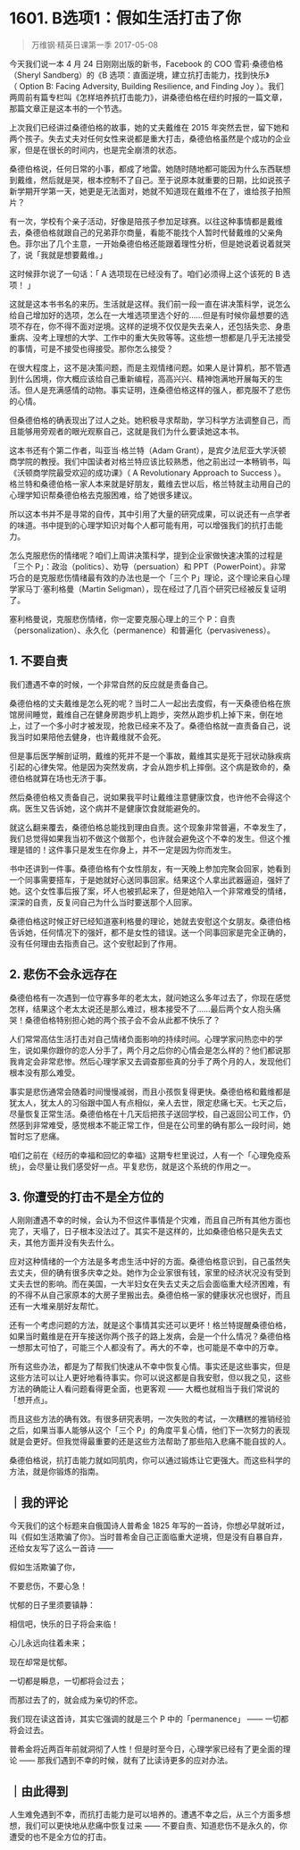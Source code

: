 # 1601. B选项1：假如生活打击了你
> 万维钢·精英日课第一季
2017-05-08

今天我们说一本 4 月 24 日刚刚出版的新书，Facebook 的 COO 雪莉·桑德伯格（Sheryl Sandberg）的《B 选项：直面逆境，建立抗打击能力，找到快乐》（ Option B: Facing Adversity, Building Resilience, and Finding Joy ）。我们两周前有篇专栏叫《怎样培养抗打击能力》，讲桑德伯格在纽约时报的一篇文章，那篇文章正是这本书的一个节选。

上次我们已经讲过桑德伯格的故事，她的丈夫戴维在 2015 年突然去世，留下她和两个孩子。失去丈夫对任何女性来说都是重大打击，桑德伯格虽然是个成功的企业家，但是在很长的时间内，也是完全崩溃的状态。

桑德伯格说，任何日常的小事，都成了地雷。她随时随地都可能因为什么东西联想到戴维，然后就是哭，根本控制不了自己。至于说原本就重要的日期，比如说孩子新学期开学第一天，她更是无法面对，她就不知道现在戴维不在了，谁给孩子拍照片？

有一次，学校有个亲子活动，好像是陪孩子参加足球赛。以往这种事情都是戴维去，桑德伯格就跟自己的兄弟菲尔商量，看能不能找个人暂时代替戴维的父亲角色。菲尔出了几个主意，一开始桑德伯格还能跟着理性分析，但是她说着说着就哭了，说「我就是想要戴维。」

这时候菲尔说了一句话：「 A 选项现在已经没有了。咱们必须得上这个该死的 B 选项！ 」

这就是这本书书名的来历。生活就是这样。我们前一段一直在讲决策科学，说怎么给自己增加好的选项，怎么在一大堆选项里选个好的……但是有时候你最想要的选项不存在，你不得不面对逆境。这样的逆境不仅仅是失去亲人，还包括失恋、身患重病、没考上理想的大学、工作中的重大失败等等。这些想一想都是几乎无法接受的事情，可是不接受也得接受。那你怎么接受？

在很大程度上，这不是决策问题，而是主观情绪问题。如果人是计算机，那不管遇到什么困境，你大概应该给自己重新编程，高高兴兴、精神饱满地开展每天的生活。但人是充满感情的动物。事实证明，连桑德伯格这样的强人，都克服不了悲伤的心情。

但桑德伯格的确表现出了过人之处。她积极寻求帮助，学习科学方法调整自己，而且能够用旁观者的眼光观察自己，这就是我们为什么要读她这本书。

这本书还有个第二作者，叫亚当·格兰特（Adam Grant），是宾夕法尼亚大学沃顿商学院的教授。我们中国读者对格兰特应该比较熟悉，他之前出过一本畅销书，叫《沃顿商学院最受欢迎的成功课》（ A Revolutionary Approach to Success ）。格兰特和桑德伯格一家人本来就是好朋友，戴维去世以后，格兰特就主动用自己的心理学知识帮桑德伯格去克服困难，给了她很多建议。

所以这本书并不是寻常的自传，其中引用了大量的研究成果，可以说还有一点学者的味道。书中提到的心理学知识对每个人都可能有用，可以增强我们的抗打击能力。

怎么克服悲伤的情绪呢？咱们上周讲决策科学，提到企业家做快速决策的过程是「三个 P」：政治（politics）、劝导（persuation）和 PPT（PowerPoint）。非常巧合的是克服悲伤情绪最有效的办法也是一个「三个 P」理论，这个理论来自心理学家马丁·塞利格曼（Martin Seligman），现在经过了几百个研究已经被反复证明了。

塞利格曼说，克服悲伤情绪，你一定要克服心理上的三个 P：自责（personalization）、永久化（permanence）和普遍化（pervasiveness）。

## 1. 不要自责
我们遭遇不幸的时候，一个非常自然的反应就是责备自己。

桑德伯格的丈夫戴维是怎么死的呢？当时二人一起出去度假，有一天桑德伯格在旅馆房间睡觉，戴维自己在健身房跑步机上跑步，突然从跑步机上掉下来，倒在地上，过了一个多小时才被发现，抢救已经来不及了。桑德伯格就一直责备自己，说我当时如果陪他去健身，也许戴维就不会死。

但是事后医学解剖证明，戴维的死并不是一个事故，戴维其实是死于冠状动脉疾病引起的心律失常。他是因为突然发病，才会从跑步机上摔倒。这个病是致命的，桑德伯格就算在场也无济于事。

然后桑德伯格又责备自己，说如果我平时让戴维注意健康饮食，也许他不会得这个病。医生又告诉她，这个病并不是健康饮食就能避免的。

就这么翻来覆去，桑德伯格总能找到理由自责。这个现象非常普遍，不幸发生了，我们总觉得如果我当初不做这个做那个，也许就会避免这个不幸的发生。但这个推理是错的！这件事只是发生在你身上，并不一定是因为你而发生。

书中还讲到一件事。桑德伯格有个女性朋友，有一天晚上参加完聚会回家，她看到一个同事需要搭车，于是她就好心送同事回家。结果这个人拿出武器逼迫，强奸了她。这个女性事后报了案，坏人也被抓起来了，但是她陷入一个非常难受的情绪，深深的自责，反复问自己为什么当时要送那个人回家。

桑德伯格这时候正好已经知道塞利格曼的理论，她就去安慰这个女朋友。桑德伯格告诉她，任何情况下的强奸，都不是女性的错误。送一个同事回家是完全正确的，没有任何理由去指责自己。这个安慰起到了作用。

## 2. 悲伤不会永远存在
桑德伯格有一次遇到一位守寡多年的老太太，就问她这么多年过去了，你现在感觉怎样，结果这个老太太说还是那么难过，根本接受不了……最后两个女人抱头痛哭！桑德伯格特别担心她的两个孩子会不会从此都不快乐了？

人们常常高估生活打击对自己情绪负面影响的持续时间。心理学家问热恋中的学生，说如果你跟你的恋人分手了，两个月之后你的心情会是怎么样的？他们都说那我肯定会非常悲惨。然后心理学家又去调查那些真的分手了两个月的人，发现他们根本没有那么难受。

事实是悲伤通常会随着时间慢慢减弱，而且小孩恢复得更快。桑德伯格和戴维都是犹太人，犹太人的习俗跟中国人有点相似，亲人去世，限定悲痛七天。七天之后，尽量恢复正常生活。桑德伯格在十几天后把孩子送回学校，自己返回公司工作，仍然感到非常难受，感觉根本不能正常工作，但是在公司里的确有那么一段时间，她暂时忘了悲痛。

咱们之前在《经历的幸福和回忆的幸福》这期专栏里说过，人有一个「心理免疫系统」，会尽量让我们感受好一点。平复悲伤，就是这个系统的作用之一。

## 3. 你遭受的打击不是全方位的
人刚刚遭遇不幸的时候，会认为不但这件事情是个灾难，而且自己所有其他方面也完了，天塌了，日子根本没法过了。其实不是这样的，比如桑德伯格只是失去丈夫，其他方面并没有失去什么。

应对这种情绪的一个方法是多考虑生活中好的方面。桑德伯格意识到，自己虽然失去丈夫，但的确有很多庆幸之处。她作为企业家很有钱，家里的经济状况没有受到丈夫去世的影响。而在美国，一大半妇女在失去丈夫之后会面临重大经济困难，有的不得不从自己家原本的大房子里搬出去。桑德伯格一家的健康状况也很好，而且还有一大堆亲朋好友帮忙。

还有一个考虑问题的方法，就是这个事情其实还可以更坏！格兰特提醒桑德伯格，如果当时戴维是在开车接送你两个孩子的路上发病，会是一个什么情况？桑德伯格一想那太可怕了，可能三个人都没有了。再大的不幸，也可能是不幸中的万幸。

所有这些办法，都是为了帮我们快速从不幸中恢复心情。事实还是这些事实，但是这些方法可以让人更好地看待事实。你可以说这都是自我安慰，但以我之见，这些方法的确能让人看问题看得更全面，也更客观 —— 大概也就相当于我们常说的「想开点」。

而且这些方法的确有效。有很多研究表明，一次失败的考试，一次糟糕的推销经验之后，如果当事人能够从这个「三个 P」的角度平复心情，他们下一次努力的表现就是会更好。但我觉得最重要的还是这些方法帮助了那些陷入悲痛不能自拔的人。

桑德伯格说，抗打击能力就如同肌肉，你可以通过锻炼让它更强大。而这些科学的方法，就是你锻炼的指南。

## ｜我的评论
今天我们的这个标题来自俄国诗人普希金 1825 年写的一首诗，你想必早就听过，叫《假如生活欺骗了你》。当时普希金自己正面临重大逆境，但是没有自暴自弃，还给女友写了这么一首诗 ——

假如生活欺骗了你，

不要悲伤，不要心急！

忧郁的日子里须要镇静：

相信吧，快乐的日子将会来临！

心儿永远向往着未来；

现在却常是忧郁。

一切都是瞬息，一切都将会过去；

而那过去了的，就会成为亲切的怀恋。

我们现在读这首诗，其实它强调的就是三个 P 中的「permanence」 —— 一切都将会过去。

普希金将近两百年前就洞彻了人性！但是时至今日，心理学家已经有了更全面的理论 —— 那我们遇到不幸的时候，就有了比读诗更多的应对办法。

## ｜由此得到
人生难免遇到不幸，而抗打击能力是可以培养的。遭遇不幸之后，从三个方面多想想，我们可以更快地从悲痛中恢复过来 —— 不要自责、知道悲伤不是永久的，你遭受的也不是全方位的打击。

